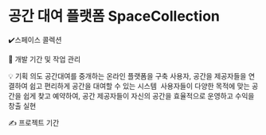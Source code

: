 # 공간 대여 플랫폼 SpaceCollection
✔️스페이스 콜렉션

📅 개발 기간 및 작업 관리


💡 기획 의도
 공간대여를 중개하는 온라인 플랫폼을 구축 사용자, 공간을 제공자들을 연결하여 쉽고 편리하게 공간을 대여할 수 있는 시스템 
사용자들이 다양한 목적에 맞는 공간을 쉽게 찾고 예약하여, 공간 제공자들이 자신의 공간을 효율적으로 운영하고 수익을 창출 실현

✍️ 프로젝트 기간
